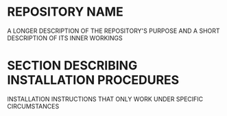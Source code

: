 # REPOSITORY NAME
A LONGER DESCRIPTION OF THE REPOSITORY'S PURPOSE AND A SHORT DESCRIPTION OF ITS INNER WORKINGS

# SECTION DESCRIBING INSTALLATION PROCEDURES
INSTALLATION INSTRUCTIONS THAT ONLY WORK UNDER SPECIFIC CIRCUMSTANCES
